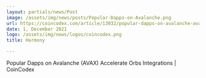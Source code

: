 ```yaml
---
layout: partials/news/Post
image: /assets/img/news/posts/Popular-Dapps-on-Avalanche.png
url: https://coincodex.com/article/13032/popular-dapps-on-avalanche-avax-accelerate-orbs-integrations/
date: 1, December 2021
logo: /assets/img/news/logos/coincodex.png
title: Harmony

---
```



Popular Dapps on Avalanche (AVAX) Accelerate Orbs Integrations | CoinCodex